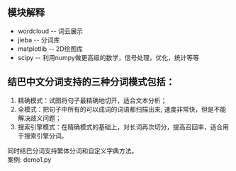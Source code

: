 ## 模块解释
- wordcloud -- 词云展示
- jieba -- 分词库
- matplotlib -- 2D绘图库     
- scipy -- 利用numpy做更高级的数学，信号处理，优化，统计等等

## 结巴中文分词支持的三种分词模式包括：
1. 精确模式：试图将句子最精确地切开，适合文本分析；
2. 全模式：把句子中所有的可以成词的词语都扫描出来, 速度非常快，但是不能解决歧义问题；
3. 搜索引擎模式：在精确模式的基础上，对长词再次切分，提高召回率，适合用于搜索引擎分词。  

同时结巴分词支持繁体分词和自定义字典方法。  
案例: demo1.py